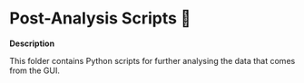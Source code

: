 # Post-Analysis Scripts 🐁

__Description__

This folder contains Python scripts for further analysing the data that comes from the GUI.
